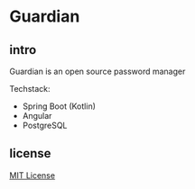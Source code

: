 # Guardian #

## intro ##
Guardian is an open source password manager

Techstack:
<ul>
  <li>Spring Boot (Kotlin)</li>
  <li>Angular</li>
  <li>PostgreSQL</li>
</ul>


## license ##
[MIT License](./LICENSE)
